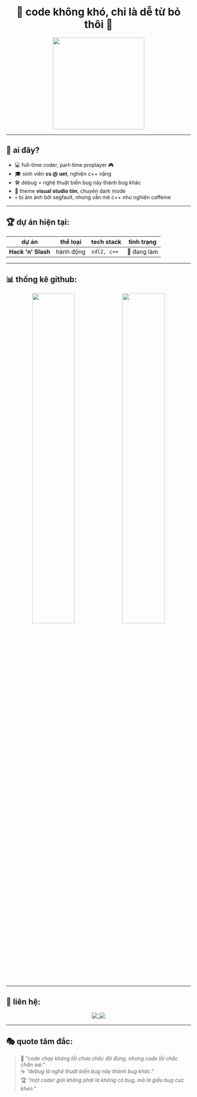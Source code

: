 <h1 align="center">
  🚀 code không khó, chỉ là dễ từ bỏ thôi 🚀
</h1>

<p align="center">
  <img src="https://media.giphy.com/media/Q81NcsY6YxK7jxnr4v/giphy.gif" width="250"/>
</p>

---

## 🎯 ai đây?
- 💻 full-time coder, part-time proplayer 🎮  
- 🎓 sinh viên **cs @ uet**, nghiện c++ nặng  
- 🛠 debug = nghệ thuật biến bug này thành bug khác  
- 🎨 theme **visual studio tím**, chuyên dark mode  
- 💀 bị ám ảnh bởi segfault, nhưng vẫn mê c++ như nghiện caffeine  

---

## 🏆 dự án hiện tại:
| dự án | thể loại | tech stack | tình trạng |
|-------|---------|-----------|------------|
| **Hack 'n' Slash** | hành động | `sdl2, c++` | 🚀 đang làm |

---

## 📊 thống kê github:

<div align="center">
  <img src="https://github-readme-stats.vercel.app/api?username=datdo13099&show_icons=true&theme=radical" width="48%"/>
  <img src="https://github-readme-stats.vercel.app/api/top-langs/?username=datdo13099&layout=compact&theme=radical" width="48%"/>
</div>


---

## 🤙 liên hệ:
<p align="center">
  <a href="https://www.facebook.com/datdoooooo/">
    <img src="https://img.shields.io/badge/Facebook-1877F2?style=for-the-badge&logo=facebook&logoColor=white"/>
  </a>
  <a href="https://www.youtube.com/@datdooooo">
    <img src="https://img.shields.io/badge/YouTube-FF0000?style=for-the-badge&logo=youtube&logoColor=white"/>
  </a>
</p>

---

## 🎭 quote tâm đắc:
> 🧠 *"code chạy không lỗi chưa chắc đã đúng, nhưng code lỗi chắc chắn sai."*  
> ☕ *"debug là nghệ thuật biến bug này thành bug khác."*  
> 🏆 *"một coder giỏi không phải là không có bug, mà là giấu bug cực khéo."*
